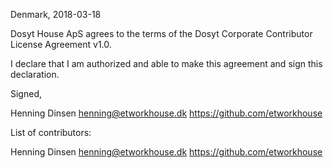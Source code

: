 Denmark, 2018-03-18

Dosyt House ApS agrees to the terms of the Dosyt Corporate Contributor License
Agreement v1.0.

I declare that I am authorized and able to make this agreement and sign this
declaration.

Signed,

Henning Dinsen henning@etworkhouse.dk https://github.com/etworkhouse

List of contributors:

Henning Dinsen henning@etworkhouse.dk https://github.com/etworkhouse
